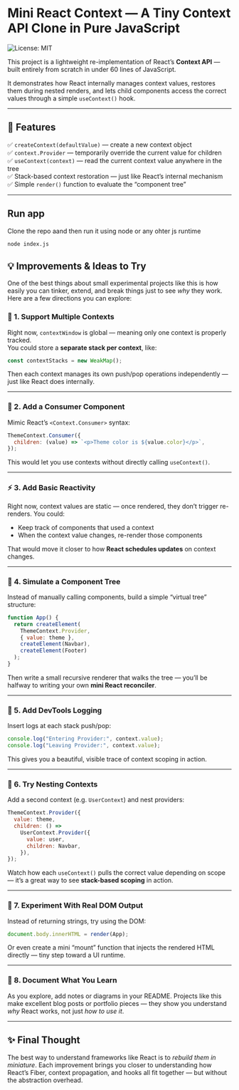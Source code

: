 # Mini React Context — A Tiny Context API Clone in Pure JavaScript

![License: MIT](https://img.shields.io/badge/License-MIT-blue.svg)

This project is a lightweight re-implementation of React’s **Context API** — built entirely from scratch in under 60 lines of JavaScript.

It demonstrates how React internally manages context values, restores them during nested renders, and lets child components access the correct values through a simple `useContext()` hook.

---

## 🚀 Features

✅ `createContext(defaultValue)` — create a new context object  
✅ `context.Provider` — temporarily override the current value for children  
✅ `useContext(context)` — read the current context value anywhere in the tree  
✅ Stack-based context restoration — just like React’s internal mechanism  
✅ Simple `render()` function to evaluate the “component tree”

---

## Run app

Clone the repo aand then run it using node or any ohter js runtime

```bash
node index.js
```

## 💡 Improvements & Ideas to Try

One of the best things about small experimental projects like this is how easily you can tinker, extend, and break things just to see _why_ they work.  
Here are a few directions you can explore:

### 🧩 1. Support Multiple Contexts

Right now, `contextWindow` is global — meaning only one context is properly tracked.  
You could store a **separate stack per context**, like:

```js
const contextStacks = new WeakMap();
```

Then each context manages its own push/pop operations independently — just like React does internally.

---

### 🔁 2. Add a Consumer Component

Mimic React’s `<Context.Consumer>` syntax:

```js
ThemeContext.Consumer({
  children: (value) => `<p>Theme color is ${value.color}</p>`,
});
```

This would let you use contexts without directly calling `useContext()`.

---

### ⚡ 3. Add Basic Reactivity

Right now, context values are static — once rendered, they don’t trigger re-renders.
You could:

- Keep track of components that used a context
- When the context value changes, re-render those components

That would move it closer to how **React schedules updates** on context changes.

---

### 🌳 4. Simulate a Component Tree

Instead of manually calling components, build a simple “virtual tree” structure:

```js
function App() {
  return createElement(
    ThemeContext.Provider,
    { value: theme },
    createElement(Navbar),
    createElement(Footer)
  );
}
```

Then write a small recursive renderer that walks the tree — you’ll be halfway to writing your own **mini React reconciler**.

---

### 🧠 5. Add DevTools Logging

Insert logs at each stack push/pop:

```js
console.log("Entering Provider:", context.value);
console.log("Leaving Provider:", context.value);
```

This gives you a beautiful, visible trace of context scoping in action.

---

### 🧬 6. Try Nesting Contexts

Add a second context (e.g. `UserContext`) and nest providers:

```js
ThemeContext.Provider({
  value: theme,
  children: () =>
    UserContext.Provider({
      value: user,
      children: Navbar,
    }),
});
```

Watch how each `useContext()` pulls the correct value depending on scope — it’s a great way to see **stack-based scoping** in action.

---

### 🧩 7. Experiment With Real DOM Output

Instead of returning strings, try using the DOM:

```js
document.body.innerHTML = render(App);
```

Or even create a mini “mount” function that injects the rendered HTML directly — tiny step toward a UI runtime.

---

### 💭 8. Document What You Learn

As you explore, add notes or diagrams in your README.
Projects like this make excellent blog posts or portfolio pieces — they show you understand _why_ React works, not just _how to use it_.

---

## ✨ Final Thought

The best way to understand frameworks like React is to _rebuild them in miniature_.
Each improvement brings you closer to understanding how React’s Fiber, context propagation, and hooks all fit together — but without the abstraction overhead.
